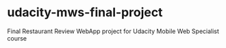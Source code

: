 # udacity-mws-final-project
Final Restaurant Review WebApp project for Udacity Mobile Web Specialist course
